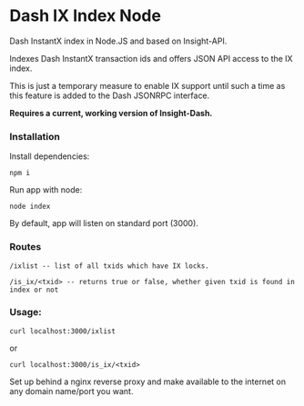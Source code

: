 # Dash IX Index Node

Dash InstantX index in Node.JS and based on Insight-API.

Indexes Dash InstantX transaction ids and offers JSON API access to the IX index.

This is just a temporary measure to enable IX support until such a time as this feature is added to the Dash JSONRPC interface.

**Requires a current, working version of Insight-Dash.**

### Installation

Install dependencies:

    npm i

Run app with node:

    node index

By default, app will listen on standard port (3000).

### Routes

    /ixlist -- list of all txids which have IX locks.

    /is_ix/<txid> -- returns true or false, whether given txid is found in index or not

### Usage:

    curl localhost:3000/ixlist

or

    curl localhost:3000/is_ix/<txid>

Set up behind a nginx reverse proxy and make available to the internet on any domain name/port you want.

